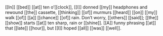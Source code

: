 [[In]] [[bed]] [[at]] ten o’[[clock]], [[I]] donned [[my]] headphones and rewound [[the]] cassette, [[thinking]] [[of]] murmurs [[heard]] [[on]] [[my]] walk [[of]] [[a]] [[chance]] [[of]] rain. Don’t worry, [[others]] [[said]]; [[the]] [[show]] starts [[at]] ten sharp, rain or [[shine]]. [[A]] funny phrasing [[at]] that [[late]] [[hour]], but [[I]] hoped [[all]] [[was]] [[well]].